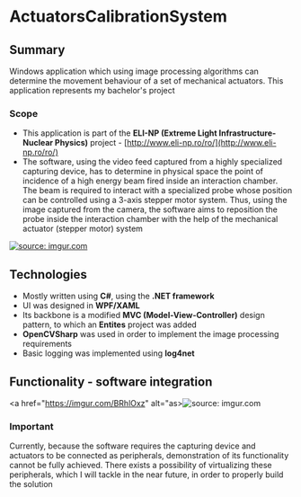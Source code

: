 # ActuatorsCalibrationSystem

## Summary

 Windows application which using image processing algorithms can determine the movement behaviour of a set of mechanical actuators. This application represents my bachelor's project
 
### Scope
- This application is part of the **ELI-NP (Extreme Light Infrastructure-Nuclear Physics)** project - [http://www.eli-np.ro/ro/](http://www.eli-np.ro/ro/)
- The software, using the video feed captured from a highly specialized capturing device, has to determine in physical space the point of incidence of a high energy beam fired inside an interaction chamber. The beam is required to interact with a specialized probe whose position can be controlled using a 3-axis stepper motor system. Thus, using the image captured from the camera, the software aims to reposition the probe inside the interaction chamber with the help of the mechanical actuator (stepper motor) system

<a href="https://imgur.com/VNuFmMj"><img src="https://i.imgur.com/VNuFmMj.png" title="source: imgur.com" /></a>
 
## Technologies

- Mostly written using **C#**, using the **.NET framework**
- UI was designed in **WPF/XAML**
- Its backbone is a modified **MVC (Model-View-Controller)** design pattern, to which an **Entites** project was added
- **OpenCVSharp** was used in order to implement the image processing requirements
- Basic logging was implemented using **log4net**

## Functionality  - software integration

<a href="https://imgur.com/BRhlOxz" alt="as><img src="https://i.imgur.com/BRhlOxz.png" title="source: imgur.com"/></a>


### Important
Currently, because the software requires the capturing device and actuators to be connected as peripherals, demonstration of its functionality cannot be fully achieved. There exists a possibility of virtualizing these peripherals, which I will tackle in the near future, in order to properly build the solution
<!--stackedit_data:
eyJoaXN0b3J5IjpbLTMwNjg3MDE2LC02MjYxOTc5MTYsMTEzOD
czODAxMCwtNzMzNDAyNjkyLC0yMTM4MDcyMzQxLDM3NzI1NDE1
MSwtNTg1NjMyMDIxLDE2NzkxODk1MTNdfQ==
-->